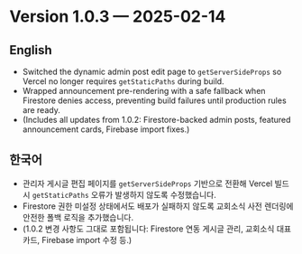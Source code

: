 # Version 1.0.3 — 2025-02-14

## English
- Switched the dynamic admin post edit page to `getServerSideProps` so Vercel no longer requires `getStaticPaths` during build.
- Wrapped announcement pre-rendering with a safe fallback when Firestore denies access, preventing build failures until production rules are ready.
- (Includes all updates from 1.0.2: Firestore-backed admin posts, featured announcement cards, Firebase import fixes.)

## 한국어
- 관리자 게시글 편집 페이지를 `getServerSideProps` 기반으로 전환해 Vercel 빌드 시 `getStaticPaths` 오류가 발생하지 않도록 수정했습니다.
- Firestore 권한 미설정 상태에서도 배포가 실패하지 않도록 교회소식 사전 렌더링에 안전한 폴백 로직을 추가했습니다.
- (1.0.2 변경 사항도 그대로 포함됩니다: Firestore 연동 게시글 관리, 교회소식 대표 카드, Firebase import 수정 등.)
